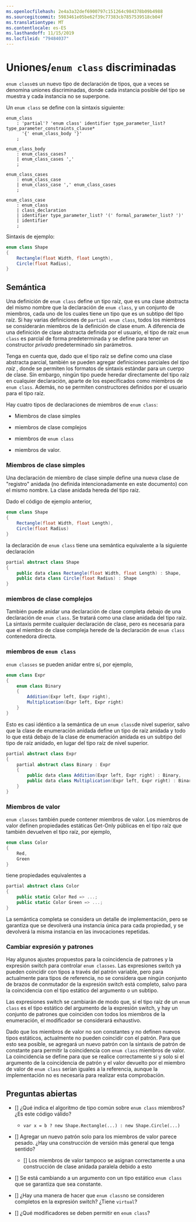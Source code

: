 ```yaml
---
ms.openlocfilehash: 2e4a3a32def6900797c151264c984378b09b4988
ms.sourcegitcommit: 5983461e05be62f39c77383cb7857539518cb04f
ms.translationtype: MT
ms.contentlocale: es-ES
ms.lasthandoff: 11/15/2019
ms.locfileid: "79484037"
---
```


# <a name="discriminated-unions--enum-class"></a>Uniones/`enum class` discriminadas

`enum class`es un nuevo tipo de declaración de tipos, que a veces se denomina uniones discriminadas, donde cada instancia posible del tipo se muestra y cada instancia no se superpone.

Un `enum class` se define con la sintaxis siguiente:

```antlr
enum_class
    : 'partial'? 'enum class' identifier type_parameter_list? type_parameter_constraints_clause* 
      '{' enum_class_body '}'
    ;

enum_class_body
    : enum_class_cases?
    | enum_class_cases ','
    ;

enum_class_cases
    : enum_class_case
    | enum_class_case ',' enum_class_cases
    ;

enum_class_case
    : enum_class
    | class_declaration
    | identifier type_parameter_list? '(' formal_parameter_list? ')'
    | identifier
    ;

```

Sintaxis de ejemplo:

```C#
enum class Shape
{
    Rectangle(float Width, float Length),
    Circle(float Radius),
}
```

## <a name="semantics"></a>Semántica

Una definición de `enum class` define un tipo raíz, que es una clase abstracta del mismo nombre que la declaración de `enum class`, y un conjunto de miembros, cada uno de los cuales tiene un tipo que es un subtipo del tipo raíz. Si hay varias definiciones de `partial enum class`, todos los miembros se considerarán miembros de la definición de clase enum. A diferencia de una definición de clase abstracta definida por el usuario, el tipo de raíz `enum class` es parcial de forma predeterminada y se define para tener un constructor *privado* predeterminado sin parámetros.

Tenga en cuenta que, dado que el tipo raíz se define como una clase abstracta parcial, también se pueden agregar definiciones parciales del *tipo raíz* , donde se permiten los formatos de sintaxis estándar para un cuerpo de clase.
Sin embargo, ningún tipo puede heredar directamente del tipo raíz en cualquier declaración, aparte de los especificados como miembros de `enum class`. Además, no se permiten constructores definidos por el usuario para el tipo raíz.

Hay cuatro tipos de declaraciones de miembros de `enum class`:

* Miembros de clase simples

* miembros de clase complejos

* miembros de `enum class`

* miembros de valor.

### <a name="simple-class-members"></a>Miembros de clase simples

Una declaración de miembro de clase simple define una nueva clase de "registro" anidada (no definida intencionadamente en este documento) con el mismo nombre. La clase anidada hereda del tipo raíz.

Dado el código de ejemplo anterior,

```C#
enum class Shape
{
    Rectangle(float Width, float Length),
    Circle(float Radius)
}
```

la declaración de `enum class` tiene una semántica equivalente a la siguiente declaración

```C#
partial abstract class Shape
{
    public data class Rectangle(float Width, float Length) : Shape,
    public data class Circle(float Radius) : Shape
}
```

### <a name="complex-class-members"></a>miembros de clase complejos

También puede anidar una declaración de clase completa debajo de una declaración de `enum class`. Se tratará como una clase anidada del tipo raíz. La sintaxis permite cualquier declaración de clase, pero es necesaria para que el miembro de clase compleja herede de la declaración de `enum class` contenedora directa. 

### <a name="enum-class-members"></a>miembros de `enum class`

`enum classes` se pueden anidar entre sí, por ejemplo,

```C#
enum class Expr
{
    enum class Binary
    {
        Addition(Expr left, Expr right),
        Multiplication(Expr left, Expr right)
    }
}
```

Esto es casi idéntico a la semántica de un `enum class`de nivel superior, salvo que la clase de enumeración anidada define un tipo de raíz anidada y todo lo que está debajo de la clase de enumeración anidada es un subtipo del tipo de raíz anidado, en lugar del tipo raíz de nivel superior.

```C#
partial abstract class Expr
{
    partial abstract class Binary : Expr
    {
        public data class Addition(Expr left, Expr right) : Binary,
        public data class Multiplication(Expr left, Expr right) : Binary
    }
}
```

### <a name="value-members"></a>Miembros de valor

`enum classes` también puede contener miembros de valor. Los miembros de valor definen propiedades estáticas Get-Only públicas en el tipo raíz que también devuelven el tipo raíz, por ejemplo,

```C#
enum class Color
{
    Red,
    Green
}
```

tiene propiedades equivalentes a

```C#
partial abstract class Color
{
    public static Color Red => ...;
    public static Color Green => ...;
}
```

La semántica completa se considera un detalle de implementación, pero se garantiza que se devolverá una instancia única para cada propiedad, y se devolverá la misma instancia en las invocaciones repetidas.


### <a name="switch-expression-and-patterns"></a>Cambiar expresión y patrones

Hay algunos ajustes propuestos para la coincidencia de patrones y la expresión switch para controlar `enum classes`. Las expresiones switch ya pueden coincidir con tipos a través del patrón variable, pero para actualmente para tipos de referencia, no se considera que ningún conjunto de brazos de conmutador de la expresión switch está completo, salvo para la coincidencia con el tipo estático del argumento o un subtipo.

Las expresiones switch se cambiarán de modo que, si el tipo raíz de un `enum class` es el tipo estático del argumento de la expresión switch, y hay un conjunto de patrones que coinciden con todos los miembros de la enumeración, el modificador se considerará exhaustivo.

Dado que los miembros de valor no son constantes y no definen nuevos tipos estáticos, actualmente no pueden coincidir con el patrón. Para que esto sea posible, se agregará un nuevo patrón con la sintaxis de patrón de constante para permitir la coincidencia con `enum class` miembros de valor. La coincidencia se define para que se realice correctamente si y solo si el argumento de la coincidencia de patrón y el valor devuelto por el miembro de valor de `enum class` serían iguales a la referencia, aunque la implementación no es necesaria para realizar esta comprobación.


## <a name="open-questions"></a>Preguntas abiertas

- [] ¿Qué indica el algoritmo de tipo común sobre `enum class` miembros? ¿Es este código válido?
    * `var x = b ? new Shape.Rectangle(...) : new Shape.Circle(...)`

- [] Agregar un nuevo patrón solo para los miembros de valor parece pesado. ¿Hay una construcción de versión más general que tenga sentido?
    - [] Los miembros de valor tampoco se asignan correctamente a una construcción de clase anidada paralela debido a esto

- [] Se está cambiando a un argumento con un tipo estático `enum class` que se garantiza que sea constante.

- [] ¿Hay una manera de hacer que `enum class`no se consideren completos en la expresión switch? ¿Tiene `virtual`?

- [] ¿Qué modificadores se deben permitir en `enum class`?